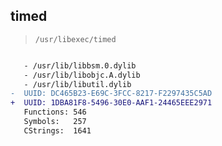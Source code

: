 ## timed

> `/usr/libexec/timed`

```diff

   - /usr/lib/libbsm.0.dylib
   - /usr/lib/libobjc.A.dylib
   - /usr/lib/libutil.dylib
-  UUID: DC465B23-E69C-3FCC-8217-F2297435C5AD
+  UUID: 1DBA81F8-5496-30E0-AAF1-24465EEE2971
   Functions: 546
   Symbols:   257
   CStrings:  1641

```
